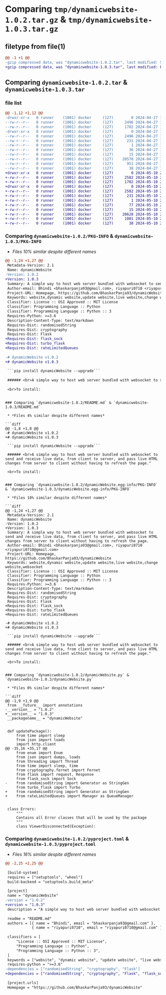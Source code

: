 # Comparing `tmp/dynamicwebsite-1.0.2.tar.gz` & `tmp/dynamicwebsite-1.0.3.tar.gz`

## filetype from file(1)

```diff
@@ -1 +1 @@
-gzip compressed data, was "dynamicwebsite-1.0.2.tar", last modified: Sat Apr 27 15:27:11 2024, max compression
+gzip compressed data, was "dynamicwebsite-1.0.3.tar", last modified: Fri May 10 21:41:41 2024, max compression
```

## Comparing `dynamicwebsite-1.0.2.tar` & `dynamicwebsite-1.0.3.tar`

### file list

```diff
@@ -1,12 +1,12 @@
-drwxr-xr-x   0 runner    (1001) docker     (127)        0 2024-04-27 15:27:11.032208 dynamicwebsite-1.0.2/
--rw-r--r--   0 runner    (1001) docker     (127)     2496 2024-04-27 15:27:11.032208 dynamicwebsite-1.0.2/PKG-INFO
--rw-r--r--   0 runner    (1001) docker     (127)     1702 2024-04-27 15:27:06.000000 dynamicwebsite-1.0.2/README.md
-drwxr-xr-x   0 runner    (1001) docker     (127)        0 2024-04-27 15:27:11.032208 dynamicwebsite-1.0.2/dynamicWebsite.egg-info/
--rw-r--r--   0 runner    (1001) docker     (127)     2496 2024-04-27 15:27:11.000000 dynamicwebsite-1.0.2/dynamicWebsite.egg-info/PKG-INFO
--rw-r--r--   0 runner    (1001) docker     (127)      231 2024-04-27 15:27:11.000000 dynamicwebsite-1.0.2/dynamicWebsite.egg-info/SOURCES.txt
--rw-r--r--   0 runner    (1001) docker     (127)        1 2024-04-27 15:27:11.000000 dynamicwebsite-1.0.2/dynamicWebsite.egg-info/dependency_links.txt
--rw-r--r--   0 runner    (1001) docker     (127)       36 2024-04-27 15:27:11.000000 dynamicwebsite-1.0.2/dynamicWebsite.egg-info/requires.txt
--rw-r--r--   0 runner    (1001) docker     (127)       15 2024-04-27 15:27:11.000000 dynamicwebsite-1.0.2/dynamicWebsite.egg-info/top_level.txt
--rw-r--r--   0 runner    (1001) docker     (127)    20570 2024-04-27 15:27:06.000000 dynamicwebsite-1.0.2/dynamicWebsite.py
--rw-r--r--   0 runner    (1001) docker     (127)      951 2024-04-27 15:27:06.000000 dynamicwebsite-1.0.2/pyproject.toml
--rw-r--r--   0 runner    (1001) docker     (127)       38 2024-04-27 15:27:11.032208 dynamicwebsite-1.0.2/setup.cfg
+drwxr-xr-x   0 runner    (1001) docker     (127)        0 2024-05-10 21:41:41.799135 dynamicwebsite-1.0.3/
+-rw-r--r--   0 runner    (1001) docker     (127)     2582 2024-05-10 21:41:41.799135 dynamicwebsite-1.0.3/PKG-INFO
+-rw-r--r--   0 runner    (1001) docker     (127)     1702 2024-05-10 21:41:37.000000 dynamicwebsite-1.0.3/README.md
+drwxr-xr-x   0 runner    (1001) docker     (127)        0 2024-05-10 21:41:41.799135 dynamicwebsite-1.0.3/dynamicWebsite.egg-info/
+-rw-r--r--   0 runner    (1001) docker     (127)     2582 2024-05-10 21:41:41.000000 dynamicwebsite-1.0.3/dynamicWebsite.egg-info/PKG-INFO
+-rw-r--r--   0 runner    (1001) docker     (127)      231 2024-05-10 21:41:41.000000 dynamicwebsite-1.0.3/dynamicWebsite.egg-info/SOURCES.txt
+-rw-r--r--   0 runner    (1001) docker     (127)        1 2024-05-10 21:41:41.000000 dynamicwebsite-1.0.3/dynamicWebsite.egg-info/dependency_links.txt
+-rw-r--r--   0 runner    (1001) docker     (127)       77 2024-05-10 21:41:41.000000 dynamicwebsite-1.0.3/dynamicWebsite.egg-info/requires.txt
+-rw-r--r--   0 runner    (1001) docker     (127)       15 2024-05-10 21:41:41.000000 dynamicwebsite-1.0.3/dynamicWebsite.egg-info/top_level.txt
+-rw-r--r--   0 runner    (1001) docker     (127)    20628 2024-05-10 21:41:37.000000 dynamicwebsite-1.0.3/dynamicWebsite.py
+-rw-r--r--   0 runner    (1001) docker     (127)     1001 2024-05-10 21:41:37.000000 dynamicwebsite-1.0.3/pyproject.toml
+-rw-r--r--   0 runner    (1001) docker     (127)       38 2024-05-10 21:41:41.799135 dynamicwebsite-1.0.3/setup.cfg
```

### Comparing `dynamicwebsite-1.0.2/PKG-INFO` & `dynamicwebsite-1.0.3/PKG-INFO`

 * *Files 10% similar despite different names*

```diff
@@ -1,24 +1,27 @@
 Metadata-Version: 2.1
 Name: dynamicWebsite
-Version: 1.0.2
+Version: 1.0.3
 Summary: A simple way to host web server bundled with websocket to send and receive live data, from client to server, and pass live HTML changes from server to client without having to refresh the page.
 Author-email: Bhindi <bhaskarpanja93@gmail.com>, riyapuri0710 <riyapuri0710@gmail.com>
 Project-URL: Homepage, https://github.com/BhaskarPanja93/dynamicWebsite
 Keywords: website,dynamic website,update website,live website,change website,websocket
 Classifier: License :: OSI Approved :: MIT License
 Classifier: Programming Language :: Python
 Classifier: Programming Language :: Python :: 3
 Requires-Python: >=3.6
 Description-Content-Type: text/markdown
 Requires-Dist: randomisedString
 Requires-Dist: cryptography
 Requires-Dist: Flask
+Requires-Dist: flask_sock
+Requires-Dist: turbo_flask
+Requires-Dist: rateLimitedQueues
 
-# dynamicWebsite v1.0.2
+# dynamicWebsite v1.0.3
 
 ```pip install dynamicWebsite --upgrade```
 
 ###### <br>A simple way to host web server bundled with websocket to send and receive live data, from client to server, and pass live HTML changes from server to client without having to refresh the page."
 
 <br>To install: 
 ```
```

### Comparing `dynamicwebsite-1.0.2/README.md` & `dynamicwebsite-1.0.3/README.md`

 * *Files 4% similar despite different names*

```diff
@@ -1,8 +1,8 @@
-# dynamicWebsite v1.0.2
+# dynamicWebsite v1.0.3
 
 ```pip install dynamicWebsite --upgrade```
 
 ###### <br>A simple way to host web server bundled with websocket to send and receive live data, from client to server, and pass live HTML changes from server to client without having to refresh the page."
 
 <br>To install: 
 ```
```

### Comparing `dynamicwebsite-1.0.2/dynamicWebsite.egg-info/PKG-INFO` & `dynamicwebsite-1.0.3/dynamicWebsite.egg-info/PKG-INFO`

 * *Files 10% similar despite different names*

```diff
@@ -1,24 +1,27 @@
 Metadata-Version: 2.1
 Name: dynamicWebsite
-Version: 1.0.2
+Version: 1.0.3
 Summary: A simple way to host web server bundled with websocket to send and receive live data, from client to server, and pass live HTML changes from server to client without having to refresh the page.
 Author-email: Bhindi <bhaskarpanja93@gmail.com>, riyapuri0710 <riyapuri0710@gmail.com>
 Project-URL: Homepage, https://github.com/BhaskarPanja93/dynamicWebsite
 Keywords: website,dynamic website,update website,live website,change website,websocket
 Classifier: License :: OSI Approved :: MIT License
 Classifier: Programming Language :: Python
 Classifier: Programming Language :: Python :: 3
 Requires-Python: >=3.6
 Description-Content-Type: text/markdown
 Requires-Dist: randomisedString
 Requires-Dist: cryptography
 Requires-Dist: Flask
+Requires-Dist: flask_sock
+Requires-Dist: turbo_flask
+Requires-Dist: rateLimitedQueues
 
-# dynamicWebsite v1.0.2
+# dynamicWebsite v1.0.3
 
 ```pip install dynamicWebsite --upgrade```
 
 ###### <br>A simple way to host web server bundled with websocket to send and receive live data, from client to server, and pass live HTML changes from server to client without having to refresh the page."
 
 <br>To install: 
 ```
```

### Comparing `dynamicwebsite-1.0.2/dynamicWebsite.py` & `dynamicwebsite-1.0.3/dynamicWebsite.py`

 * *Files 0% similar despite different names*

```diff
@@ -1,9 +1,9 @@
 from __future__ import annotations
-__version__ = "1.0.2"
+__version__ = "1.0.3"
 __packagename__ = "dynamicWebsite"
 
 
 def updatePackage():
     from time import sleep
     from json import loads
     import http.client
@@ -35,16 +35,17 @@
     from enum import Enum
     from json import dumps, loads
     from threading import Thread
     from time import sleep, time
     from cryptography.fernet import Fernet
     from flask import request, Response
     from flask_sock import Sock
-    from randomisedString import Generator as StringGen
     from turbo_flask import Turbo
+    from randomisedString import Generator as StringGen
+    from rateLimitedQueues import Manager as QueueManager
 
 
 class Errors:
     """
     Contains all Error classes that will be used by the package
     """
     class ViewerDisconnected(Exception):
```

### Comparing `dynamicwebsite-1.0.2/pyproject.toml` & `dynamicwebsite-1.0.3/pyproject.toml`

 * *Files 16% similar despite different names*

```diff
@@ -2,25 +2,25 @@
 
 [build-system]
 requires = ["setuptools", "wheel"]
 build-backend = "setuptools.build_meta"
 
 [project]
 name = "dynamicWebsite"
-version = "1.0.2"
+version = "1.0.3"
 description = "A simple way to host web server bundled with websocket to send and receive live data, from client to server, and pass live HTML changes from server to client without having to refresh the page."
 
 readme = "README.md"
 authors = [{ name = "Bhindi", email = "bhaskarpanja93@gmail.com" },
            { name = "riyapuri0710", email = "riyapuri0710@gmail.com" }]
 
 classifiers = [
     "License :: OSI Approved :: MIT License",
     "Programming Language :: Python",
     "Programming Language :: Python :: 3",
 ]
 keywords = ["website", "dynamic website", "update website", "live website", "change website", "websocket"]
 requires-python = ">=3.6"
-dependencies = ["randomisedString", "cryptography", "Flask"]
+dependencies = ["randomisedString", "cryptography", "Flask", "flask_sock", "turbo_flask", "rateLimitedQueues"]
 
 [project.urls]
 Homepage = "https://github.com/BhaskarPanja93/dynamicWebsite"
```

